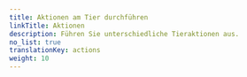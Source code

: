 ```yaml
---
title: Aktionen am Tier durchführen
linkTitle: Aktionen
description: Führen Sie unterschiedliche Tieraktionen aus.
no_list: true
translationKey: actions
weight: 10
---
```


<object data="bilder/aktionen.svg" type="image/svg+xml" width="200" style="margin-left: 50mm" >
</object>